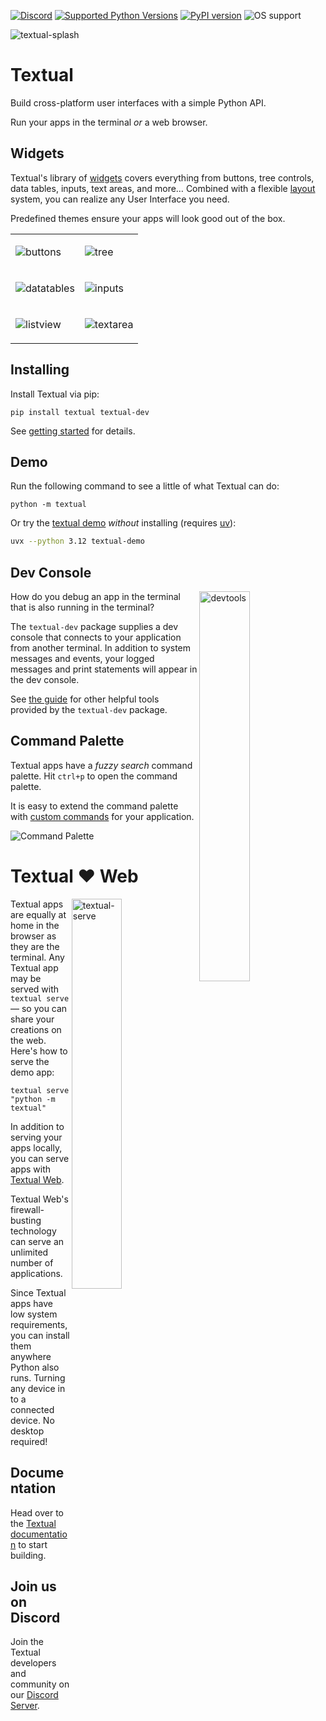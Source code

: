 

[![Discord](https://img.shields.io/discord/1026214085173461072)](https://discord.gg/Enf6Z3qhVr)
[![Supported Python Versions](https://img.shields.io/pypi/pyversions/textual/0.87.1)](https://pypi.org/project/textual/)
[![PyPI version](https://badge.fury.io/py/textual.svg)](https://badge.fury.io/py/textual)
![OS support](https://img.shields.io/badge/OS-macOS%20Linux%20Windows-red)



![textual-splash](https://github.com/user-attachments/assets/4caeb77e-48c0-4cf7-b14d-c53ded855ffd)

# Textual

Build cross-platform user interfaces with a simple Python API.

Run your apps in the terminal *or* a web browser.


## Widgets

Textual's library of [widgets](https://textual.textualize.io/widget_gallery/) covers everything from buttons, tree controls, data tables, inputs, text areas, and more…
Combined with a flexible [layout](https://textual.textualize.io/how-to/design-a-layout/) system, you can realize any User Interface you need.

Predefined themes ensure your apps will look good out of the box. 


<table>

<tr>

  <td>
    
  ![buttons](https://github.com/user-attachments/assets/2ac26387-aaa3-41ed-bc00-7d488600343c)
    
  </td>

  <td>
    
![tree](https://github.com/user-attachments/assets/61ccd6e9-97ea-4918-8eda-3ee0f0d3770e)
    
  </td>
  
</tr>


<tr>

  <td>
    
  ![datatables](https://github.com/user-attachments/assets/3e1f9f7a-f965-4901-a114-3c188bd17695)
    
  </td>

  <td>
    
![inputs](https://github.com/user-attachments/assets/b02aa203-7c37-42da-a1bb-2cb244b7d0d3)
    
  </td>
  
</tr>
<tr>

<td>

![listview](https://github.com/user-attachments/assets/963603bc-aa07-4688-bd24-379962ece871)

</td>

<td>

![textarea](https://github.com/user-attachments/assets/cd4ba787-5519-40e2-8d86-8224e1b7e506)
  
</td>

  
</tr>

</table>



## Installing

Install Textual via pip:

```
pip install textual textual-dev
```

See [getting started](https://textual.textualize.io/getting_started/) for details.


## Demo


Run the following command to see a little of what Textual can do:

```
python -m textual
```

Or try the [textual demo](https://github.com/textualize/textual-demo) *without* installing (requires [uv](https://docs.astral.sh/uv/)):

```bash
uvx --python 3.12 textual-demo
```


## Dev Console

<img align="right" width="40%" alt="devtools" src="https://github.com/user-attachments/assets/12c60d65-e342-4b2f-9372-bae0459a7552" />


How do you debug an app in the terminal that is also running in the terminal?

The `textual-dev` package supplies a dev console that connects to your application from another terminal.
In addition to system messages and events, your logged messages and print statements will appear in the dev console.

See [the guide](https://textual.textualize.io/guide/devtools/) for other helpful tools provided by the `textual-dev` package.

## Command Palette


Textual apps have a *fuzzy search* command palette.
Hit `ctrl+p` to open the command palette.

It is easy to extend the command palette with [custom commands](https://textual.textualize.io/guide/command_palette/) for your application.


![Command Palette](https://github.com/user-attachments/assets/94d8ec5d-b668-4033-a5cb-bf820e1b8d60)



# Textual ❤️ Web

<img align="right" width="40%" alt="textual-serve" src="https://github.com/user-attachments/assets/a25820fb-87ae-433a-858b-ac3940169242">


Textual apps are equally at home in the browser as they are the terminal. Any Textual app may be served with `textual serve` &mdash; so you can share your creations on the web.
Here's how to serve the demo app:

```
textual serve "python -m textual"
```

In addition to serving your apps locally, you can serve apps with [Textual Web](https://github.com/Textualize/textual-web).

Textual Web's firewall-busting technology can serve an unlimited number of applications.

Since Textual apps have low system requirements, you can install them anywhere Python also runs. Turning any device in to a connected device.
No desktop required!



## Documentation

Head over to the [Textual documentation](http://textual.textualize.io/) to start building.

## Join us on Discord

Join the Textual developers and community on our [Discord Server](https://discord.gg/Enf6Z3qhVr).
